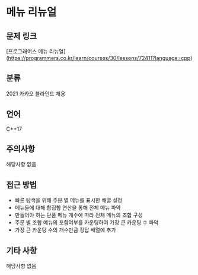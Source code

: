# 메뉴 리뉴얼
## 문제 링크
[프로그래머스 메뉴 리뉴얼]
(https://programmers.co.kr/learn/courses/30/lessons/72411?language=cpp)
## 분류
2021 카카오 블라인드 채용
## 언어
C++17
## 주의사항
해당사항 없음
## 접근 방법
* 빠른 탐색을 위해 주문 별 메뉴를 표시한 배열 설정
* 메뉴들에 대해 합집합 연산을 통해 전체 메뉴 파악
* 만들어야 하는 단품 메뉴 개수에 따라 전체 메뉴의 조합 구성
* 주문 별 조합 메뉴의 포함여부를 카운팅하여 가장 큰 카운팅 수 파악
* 가장 큰 카운팅 수의 개수만큼 정답 배열에 추가
## 기타 사항
해당사항 없음